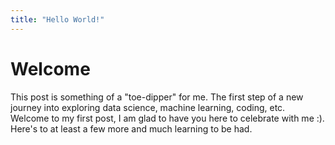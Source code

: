 ```yaml
---
title: "Hello World!"
---
```


# Welcome

This post is something of a "toe-dipper" for me.  The first step of a new journey into exploring data science, machine learning, coding, etc.  Welcome to my first post, I am glad to have you here to celebrate with me :).  Here's to at least a few more and much learning to be had.
